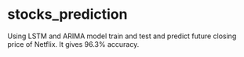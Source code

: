 # stocks_prediction
Using LSTM and ARIMA model train and test and predict future closing price of Netflix. It gives 96.3% accuracy.
